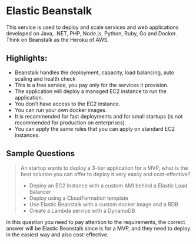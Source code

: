 Elastic Beanstalk
=================

This service is used to deploy and scale services and web applications developed on Java, .NET, PHP, Node.js, Python, Ruby, Go and Docker. Think on Beanstalk as the Heroku of AWS.

Highlights:
-----------

-	Beanstalk handles the deployment, capacity, load balancing, auto scaling and health check
-	This is a free service, you pay only for the services it provision.
-	The application will deploy a managed EC2 instance to run the application.
-	You don't have access to the EC2 instance.
-	You can run your own docker images.
-	It is recommended for fast deployments and for small startups (is not recommended for production on enterprises).
-	You can apply the same rules that you can apply on standard EC2 instances.

Sample Questions
----------------

> An startup wants to deploy a 3-tier application for a MVP, what is the best solution you can offer to deploy it very easily and cost-effective?
>
> -	Deploy an EC2 Instance with a custom AMI behind a Elastic Load Balancer
> -	Deploy using a CloudFormation template
> -	Use Elastic Beanstalk with a custom docker image and a RDB
> -	Create a Lambda service with a DynamoDB

In this question you need to pay attention to the requirements, the correct answer will be Elastic Beanstalk since is for a MVP, and they need to deploy in the easiest way and also cost-effective.
